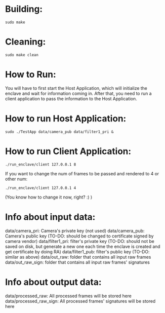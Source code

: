 # Building: 
```
sudo make
```

# Cleaning:
``` 
sudo make clean
```

# How to Run: 
You will have to first start the Host Application, which will initialize the enclave and wait for information coming in. After that, you need to run a client application to pass the information to the Host Application.

# How to run Host Application: 
```
sudo ./TestApp data/camera_pub data/filter1_pri &
```

# How to run Client Application:
```
./run_enclave/client 127.0.0.1 8
```
If you want to change the num of frames to be passed and rendered to 4 or other num:
```
./run_enclave/client 127.0.0.1 4
```
(You know how to change it now, right? :) )

# Info about input data:
data/camera_pri: Camera's private key (not used)
data/camera_pub: Camera's public key (TO-DO: should be changed to certificate signed by camera vendor)
data/filter1_pri: filter's private key (TO-DO: should not be saved on disk, but generate a new one each time the enclave is created and get certificate by doing RA)
data/filter1_pub: filter's public key (TO-DO: similar as above)
data/out_raw: folder that contains all input raw frames
data/out_raw_sign: folder that contains all input raw frames' signatures

# Info about output data:
data/processed_raw: All processed frames will be stored here
data/processed_raw_sign: All processed frames' signatures will be stored here